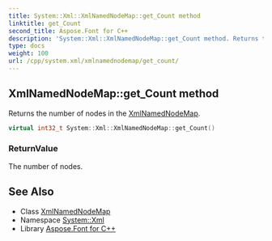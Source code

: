 ```yaml
---
title: System::Xml::XmlNamedNodeMap::get_Count method
linktitle: get_Count
second_title: Aspose.Font for C++
description: 'System::Xml::XmlNamedNodeMap::get_Count method. Returns the number of nodes in the XmlNamedNodeMap in C++.'
type: docs
weight: 100
url: /cpp/system.xml/xmlnamednodemap/get_count/
---
```

## XmlNamedNodeMap::get_Count method


Returns the number of nodes in the [XmlNamedNodeMap](../).

```cpp
virtual int32_t System::Xml::XmlNamedNodeMap::get_Count()
```


### ReturnValue

The number of nodes.

## See Also

* Class [XmlNamedNodeMap](../)
* Namespace [System::Xml](../../)
* Library [Aspose.Font for C++](../../../)

